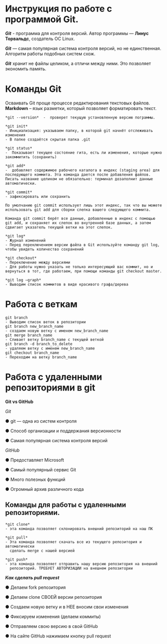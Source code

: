 Инструкция по работе с программой **Git**.
==========================================
***Git*** - программа для контроля версий.
Автор программы — **Линус Торвальдс**, создатель ОС Linux.

***Git*** — самая популярная система контроля версий, но не единственная. Алгоритм
работы подобных систем схож.

***Git*** хранит не файлы целиком, а отличи между ними. Это позволяет экономить память. 

Команды Git
===========
Осваивать Git проще процессе редактирования текстовых файлов. **Markdown** – язык разметки, который позволяет форматировать текст.

    *git --version*  -  проверет текущую установленную версию пограммы.

    *git init*   
    - Инициализация: указываем папку, в которой git начнёт отслеживать изменения
    - В папке создаётся скрытая папка .git

    *git status*  
    -  Показывает текущее состояние гита, есть ли изменения, которые нужно закоммитить (сохранить)

    *git add*  
    -  добавляет содержимое рабочего каталога в индекс (staging area) для последующего коммита. Эта команда дается после добавления файлов. Писать название целиком не обязательно: терминал дозаполнит данные автоматически.

    *git commit*
    - зафиксировать или сохранить

    По умолчанию git commit использует лишь этот индекс, так что вы можете использовать git add для сборки слепка вашего следующего коммита.
    
    Команда git commit берёт все данные, добавленные в индекс с помощью git add, и сохраняет их слепок во внутренней базе данных, а затем сдвигает указатель текущей ветки на этот слепок.
    
    *git log*
    - Журнал изменений
    - Перед переключением версии файла в Git используйте команду git log, чтобы увидеть количество сохранений

    *git checkout*
    - Переключение между версиями
    - Для работы нужно указать не только интересующий вас коммит, но и вернуться в тот, где работаем, при помощи команды git checkout master.
    
    *git log –graph*
    - Выводим список коммитов в виде красивого графа/дерева

Работа с веткам
===============
    git branch
    - Выводим список веток в репозитории
    git branch new_branch_name
    - создаем новую ветку с именем new_branch_name
    git merge branch_name
    - Сливает ветку branch_name с текущей веткой 
    git branch -d branch_to_delete
    - удаляем ветку с именем new_branch_name
    git checkout branch_name
    - Переходим на ветку branch_name

Работа с удаленными репозиториями в git
=======================================
**Git vs GitHub**

*Git*

● git — одна из систем контроля                   

● Способ организации и поддержания версионности

● Самая популярная система контроля версий

*GitHub*

● Предоставляет Microsoft

● Самый популярный сервис Git

● Много полезных функций

● Огромный архив различного кода   

Команды для работы с удаленными репозиториями.
----------------------------------------------
    *git clone*
    - эта команда позволяет склонировать внешний репозиторий на наш ПК

    *git pull*
    - Эта команда позволяет скачать все из текущего репозитория и автоматически
      сделать merge с нашей версией 

    *git push*
    - эта команда позволяет отправить нашу версию репозитория на внешний
      репозиторий. ТРЕБУЕТ АВТОРИЗАЦИИ на внешнем репозитории 

***Как сделать pull request***

● Делаем fork репозитория

● Делаем clone СВОЕЙ версии репозитория

● Создаем новую ветку и в НЕЕ вносим свои изменения

● Фиксируем изменения (делаем коммиты)

● Отправляем свою версию в свой GitHub

● На сайте GitHub нажимаем кнопку pull request 